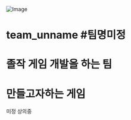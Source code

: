 ![Image](https://github.com/user-attachments/assets/553d95ba-2af2-47ef-84fe-c8ebfe59ecb0)
# team_unname #팀명미정

# 졸작 게임 개발을 하는 팀 




# 만들고자하는 게임 
 
 미정 상의중 

 
